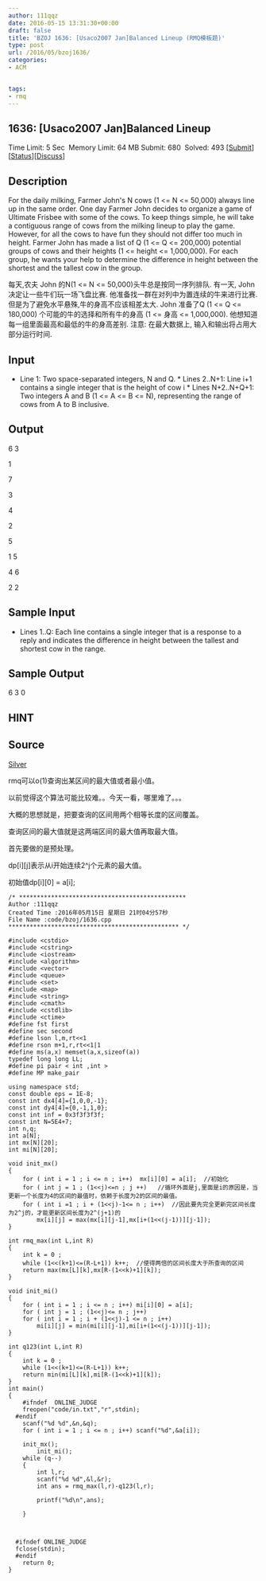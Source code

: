 ```yaml
---
author: 111qqz
date: 2016-05-15 13:31:30+00:00
draft: false
title: 'BZOJ 1636: [Usaco2007 Jan]Balanced Lineup (RMQ模板题)'
type: post
url: /2016/05/bzoj1636/
categories:
- ACM


tags:
- rmq
---
```





## 1636: [Usaco2007 Jan]Balanced Lineup


Time Limit: 5 Sec  Memory Limit: 64 MB
Submit: 680  Solved: 493
[[Submit](http://www.lydsy.com/JudgeOnline/submitpage.php?id=1636)][[Status](http://www.lydsy.com/JudgeOnline/problemstatus.php?id=1636)][[Discuss](http://www.lydsy.com/JudgeOnline/bbs.php?id=1636)]


## Description






For the daily milking, Farmer John's N cows (1 <= N <= 50,000) always line up in the same order. One day Farmer John decides to organize a game of Ultimate Frisbee with some of the cows. To keep things simple, he will take a contiguous range of cows from the milking lineup to play the game. However, for all the cows to have fun they should not differ too much in height. Farmer John has made a list of Q (1 <= Q <= 200,000) potential groups of cows and their heights (1 <= height <= 1,000,000). For each group, he wants your help to determine the difference in height between the shortest and the tallest cow in the group.

每天,农夫 John 的N(1 <= N <= 50,000)头牛总是按同一序列排队. 有一天, John
决定让一些牛们玩一场飞盘比赛. 他准备找一群在对列中为置连续的牛来进行比赛.
但是为了避免水平悬殊,牛的身高不应该相差太大.
John 准备了Q (1 <= Q <= 180,000) 个可能的牛的选择和所有牛的身高 (1 <=
身高 <= 1,000,000). 他想知道每一组里面最高和最低的牛的身高差别.
注意: 在最大数据上, 输入和输出将占用大部分运行时间.






## Input






* Line 1: Two space-separated integers, N and Q. * Lines 2..N+1: Line i+1 contains a single integer that is the height of cow i * Lines N+2..N+Q+1: Two integers A and B (1 <= A <= B <= N), representing the range of cows from A to B inclusive.






## Output







6 3




1




7




3




4




2




5




1 5




4 6




2 2










## Sample Input




* Lines 1..Q: Each line contains a single integer that is a response
to a reply and indicates the difference in height between the
tallest and shortest cow in the range.





## Sample Output




6
3
0





## HINT







## Source






[Silver](http://www.lydsy.com/JudgeOnline/problemset.php?search=Silver)








rmq可以o(1)查询出某区间的最大值或者最小值。

以前觉得这个算法可能比较难。。今天一看，哪里难了。。。

大概的思想就是，把要查询的区间用两个相等长度的区间覆盖。

查询区间的最大值就是这两端区间的最大值再取最大值。

首先要做的是预处理。

dp[i][j]表示从i开始连续2^j个元素的最大值。

初始值dp[i][0] = a[i];





    
    /* ***********************************************
    Author :111qqz
    Created Time :2016年05月15日 星期日 21时04分57秒
    File Name :code/bzoj/1636.cpp
    ************************************************ */
    
    #include <cstdio>
    #include <cstring>
    #include <iostream>
    #include <algorithm>
    #include <vector>
    #include <queue>
    #include <set>
    #include <map>
    #include <string>
    #include <cmath>
    #include <cstdlib>
    #include <ctime>
    #define fst first
    #define sec second
    #define lson l,m,rt<<1
    #define rson m+1,r,rt<<1|1
    #define ms(a,x) memset(a,x,sizeof(a))
    typedef long long LL;
    #define pi pair < int ,int >
    #define MP make_pair
    
    using namespace std;
    const double eps = 1E-8;
    const int dx4[4]={1,0,0,-1};
    const int dy4[4]={0,-1,1,0};
    const int inf = 0x3f3f3f3f;
    const int N=5E4+7;
    int n,q;
    int a[N];
    int mx[N][20];
    int mi[N][20];
    
    void init_mx()
    {
        for ( int i = 1 ; i <= n ; i++)  mx[i][0] = a[i];  //初始化
        for ( int j = 1 ; (1<<j)<=n ; j ++)   //循环外面是j,里面是i的原因是，当更新一个长度为4的区间的最值时，依赖于长度为2的区间的最值。
    	for ( int i =1 ; i + (1<<j)-1<= n ; i++)  //因此要先完全更新完区间长度为2^j的，才能更新区间长度为2^(j+1)的
    	    mx[i][j] = max(mx[i][j-1],mx[i+(1<<(j-1))][j-1]);
    }
    
    int rmq_max(int L,int R)
    {
        int k = 0 ; 
        while (1<<(k+1)<=(R-L+1)) k++;  //使得两倍的区间长度大于所查询的区间
        return max(mx[L][k],mx[R-(1<<k)+1][k]);
    }
    
    void init_mi()
    {
        for ( int i = 1 ; i <= n ; i++) mi[i][0] = a[i];
        for ( int j = 1 ; (1<<j)<= n ; j++)
    	for ( int i = 1 ; i + (1<<j)-1 <= n ; i++)
    	    mi[i][j] = min(mi[i][j-1],mi[i+(1<<(j-1))][j-1]);
    }
    
    int q123(int L,int R)
    {
        int k = 0 ; 
        while (1<<(k+1)<=(R-L+1)) k++;  
        return min(mi[L][k],mi[R-(1<<k)+1][k]);
    }
    int main()
    {
    	#ifndef  ONLINE_JUDGE 
    	freopen("code/in.txt","r",stdin);
      #endif
    	scanf("%d %d",&n,&q);
    	for ( int i = 1 ; i <= n ; i++) scanf("%d",&a[i]);
    
    	init_mx();
            init_mi();	
    	while (q--)
    	{
    	    int l,r;
    	    scanf("%d %d",&l,&r);
    	    int ans = rmq_max(l,r)-q123(l,r);
    
    	    printf("%d\n",ans);
    
    	}
    	
    
    
      #ifndef ONLINE_JUDGE  
      fclose(stdin);
      #endif
        return 0;
    }
    
